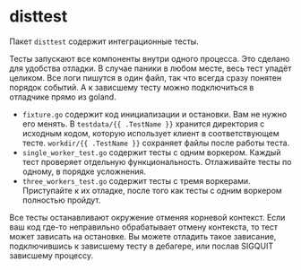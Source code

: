 # disttest

Пакет `disttest` содержит интеграционные тесты.

Тесты запускают все компоненты внутри одного процесса. Это сделано для удобства отладки. В случае
паники в любом месте, весь тест упадёт целиком. Все логи пишутся в один файл, так что всегда сразу понятен
порядок событий. А к зависшему тесту можно подключиться в отладчике прямо из goland.

- `fixture.go` содержит код инициализации и остановки. Вам не нужно его менять. В `testdata/{{ .TestName }}`
  хранится директория с исходным кодом, которую использует клиент в соответствующем тесте. `workdir/{{ .TestName }}`
  сохраняет файлы после работы теста.
- `single_worker_test.go` содержит тесты с одним воркером. Каждый тест проверяет отдельную функциональность.
  Отлаживайте тесты по одному, в порядке усложнения.
- `three_workers_test.go` содержит тесты с тремя воркерами. Приступайте к их отладке, после того как тесты с одним
  воркером полностью пройдут.

Все тесты останавливают окружение отменяя корневой контекст. Если ваш код где-то неправильно обрабатывает
отмену контекста, то тест может зависать на остановке. Вы можете отладить такое зависание, подключившись
к зависшему тесту в дебагере, или послав SIGQUIT зависшему процессу.
